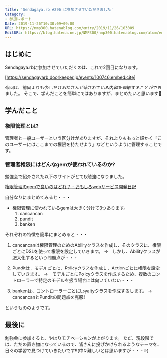 ```yaml
---
Title: 'Sendagaya.rb #296 に参加させていただきました'
Category:
- 参加レポート
Date: 2019-11-26T10:30:09+09:00
URL: https://nmp300.hatenablog.com/entry/2019/11/26/103009
EditURL: https://blog.hatena.ne.jp/NMP300/nmp300.hatenablog.com/atom/entry/26006613471514223
---
```


## はじめに

Sendagaya.rbに参加させていただくのは、これで2回目になります。



[https://sendagayarb.doorkeeper.jp/events/100746:embed:cite]



今回は、前回よりも少しだけみなさんが話されている内容を理解することができました。
そこで、学んだことを簡単にではありますが、まとめたいと思います💪

## 学んだこと

### 権限管理とは?

管理者と一般ユーザーという区分けがありますが、それよりももっと細かく「このユーザーにはここまでの権限を持たせよう」などというように管理することです。

### 管理者権限にはどんなgemが使われているのか?

勉強会で紹介された以下のサイトがとても勉強になりました。

[権限管理のgemで良いのはどれ？ \- おもしろwebサービス開発日記](https://blog.willnet.in/entry/2016/01/20/100606)

自分なりにまとめてみると・・・

- 権限管理に使われているgemは大きく分けて3つあります。
  1. cancancan
  1. pundit
  1. banken

それぞれの特徴を簡単にまとめると・・・

1. cancancanは権限管理のためのAbilityクラスを作成し、そのクラスに、権限ごとにDSLを使って権限を設定していきます。
→　しかし、Abilityクラスが肥大化するという問題点が・・・

1. Punditは、モデルごとに、Policyクラスを作成し、Actionごとに権限を設定していきます。
→　モデルごとにPolicyクラスを作成するため、複数のコントローラーで特定のモデルを扱う場合には向いていない・・・

1. bankenは、コントローラーごとにLoyaltyクラスを作成するします。
→　cancancanとPunditの問題点を克服‼️

というもののようです。

## 最後に

勉強会に参加すると、やはりモチベーションが上がります。
ただ、現段階では、ただの置き物になっているので、皆さんに投げかけられるようなテーマを、日々の学習で見つけていきたいです‼️(中々難しいとは思いますが・・・💦)
